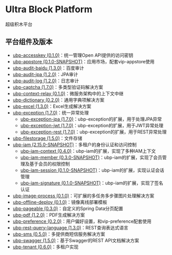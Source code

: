 # Ultra Block Platform

超级积木平台

## 平台组件及版本

* [ubp-accesskey (0.1.0)](ubp-accesskey/README.md)：统一管理Open API提供的访问密钥
* [ubp-appstore (0.1.0-SNAPSHOT)](ubp-appstore/README.md)：应用市场，配套vip-appstore使用
* [ubp-audit-baidu (1.3.0)](ubp-audit-baidu/README.md)：百度审计
* [ubp-audit-jpa (1.2.0)](ubp-audit-jpa/README.md)：JPA审计
* [ubp-audit-log (1.2.0)](ubp-audit-log/README.md)：日志审计
* [ubp-captcha (1.7.0)](ubp-captcha/README.md)：多类型验证码解决方案
* [ubp-context-relay (0.1.0)](ubp-context-relay/README.md)：微服务架构中的上下文中继
* [ubp-dictionary (0.2.0)](ubp-dictionary/README.md)：通用字典项解决方案
* [ubp-excel (1.3.0)](ubp-excel/README.md)：Excel生成解决方案
* [ubp-exception (1.7.0)](ubp-exception/README.md)：统一异常处理
    * [ubp-exception-jpa (1.7.0)](ubp-exception-jpa/README.md)：ubp-exception的扩展，用于处理JPA异常
    * [ubp-exception-jwt (1.7.0)](ubp-exception-jwt/README.md)：ubp-exception的扩展，用于JWT异常处理
    * [ubp-exception-rest (1.7.0)](ubp-exception-rest/README.md)：ubp-exception的扩展，用于REST异常处理
* [ubp-filestorage (1.5.0)](ubp-filestorage/README.md)：文件存储
* [ubp-iam (2.15.0-SNAPSHOT)](ubp-iam/README.md)：多租户的身份认证和访问控制
    * [ubp-iam-context (0.4.0)](ubp-iam-context/README.md)：ubp-iam的扩展，实现了多种IAM上下文
    * [ubp-iam-member (0.3.0-SNAPSHOT)](ubp-iam-member/README.md)：ubp-iam的扩展，实现了会员管理及基于会员的权限控制
    * [ubp-iam-session (0.1.0-SNAPSHOT)](ubp-iam-session/README.md)：ubp-iam的扩展，实现认证会话管理
    * [ubp-iam-signature (0.1.0-SNAPSHOT)](ubp-iam-signature/README.md)：ubp-iam的扩展，实现了签名认证
* [ubp-image-process (0.1.0)](ubp-image-process/README.md)：可扩展的多任务多步骤图片处理解决方案
* [ubp-offline-deploy (0.1.0)](ubp-offline-deploy/README.md)：镜像离线部署模板
* [ubp-pageable (0.3.0)](ubp-pageable/README.md)：自定义的Spring Data分页配置
* [ubp-pdf (1.2.0)](ubp-pdf/README.md)：PDF生成解决方案
* [ubp-preference (0.2.0)](ubp-preference/README.md)：用户偏好设置，和vip-preference配套使用
* [ubp-rest-query-language (1.3.0)](ubp-rest-query-language/README.md)：REST查询表达式语言
* [ubp-sms (0.5.0)](ubp-sms/README.md)：多提供商短信服务解决方案
* [ubp-swagger (1.5.0)](ubp-swagger/README.md)：基于Swagger的REST API文档解决方案
* [ubp-tenant (0.6.0)](ubp-tenant/README.md)：多租户实现
